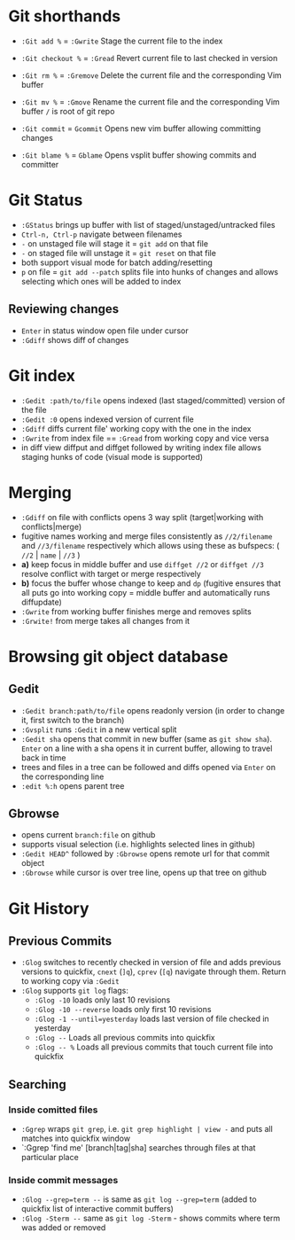 # Git shorthands

- `:Git add %`      =  `:Gwrite`	Stage the current file to the index
- `:Git checkout %` =  `:Gread`	  Revert current file to last checked in version
- `:Git rm %`       =  `:Gremove`	Delete the current file and the corresponding Vim buffer
- `:Git mv %`       =  `:Gmove`	  Rename the current file and the corresponding Vim buffer `/` is root of git repo

- `:Git commit`     =  `Gcommit` Opens new vim buffer allowing committing changes
- `:Git blame %`    =  `Gblame` Opens vsplit buffer showing commits and committer

# Git Status

- `:GStatus` brings up buffer with list of staged/unstaged/untracked files
- `Ctrl-n, Ctrl-p` navigate between filenames
- `-` on unstaged file will stage it = `git add` on that file 
- `-` on staged file will unstage it = `git reset` on that file
- both support visual mode for batch adding/resetting
- `p` on file = `git add --patch` splits file into hunks of changes and allows selecting which ones will be added to
  index

## Reviewing changes

- `Enter` in status window open file under cursor
- `:Gdiff` shows diff of changes

# Git index

- `:Gedit :path/to/file` opens indexed (last staged/committed) version of the file
- `:Gedit :0` opens indexed version of current file
- `:Gdiff` diffs current file' working copy with the one in the index
- `:Gwrite` from index file == `:Gread` from working copy and vice versa
- in diff view diffput and diffget followed by writing index file allows staging hunks of code (visual mode is
  supported)

# Merging

- `:Gdiff` on file with conflicts opens 3 way split (target|working with conflicts|merge)
- fugitive names working and merge files consistently as `//2/filename` and `//3/filename` respectively which allows
  using these as bufspecs: ( `//2` | `name` | `//3` )
- **a)** keep focus in middle buffer and use `diffget //2` or `diffget //3` resolve conflict with target or merge respectively
- **b)** focus the buffer whose change to keep and `dp` (fugitive ensures that all puts go into working copy = middle
  buffer and automatically runs diffupdate)
- `:Gwrite` from working buffer finishes merge and removes splits
- `:Grwite!` from merge takes all changes from it

# Browsing git object database

## Gedit 

- `:Gedit branch:path/to/file` opens readonly version (in order to change it, first switch to the branch)
- `:Gvsplit` runs `:Gedit` in a new vertical split
- `:Gedit sha` opens that commit in new buffer (same as `git show sha`). `Enter` on a line with a sha opens it in current 
  buffer, allowing to travel back in time
- trees and files in a tree can be followed and diffs opened via `Enter` on the corresponding line
- `:edit %:h` opens parent tree

## Gbrowse

- opens current `branch:file` on github
- supports visual selection (i.e. highlights selected lines in github)
- `:Gedit HEAD^` followed by `:Gbrowse` opens remote url for that commit object
- `:Gbrowse` while cursor is over tree line, opens up that tree on github

# Git History

## Previous Commits

- `:Glog` switches to recently checked in version of file and adds previous versions to quickfix, `cnext` (`]q`), `cprev`
  (`[q`) navigate through them. Return to working copy via `:Gedit`
- `:Glog` supports `git log` flags:
  - `:Glog -10` loads only last 10 revisions
  - `:Glog -10 --reverse` loads only first 10 revisions
  - `:Glog -1 --until=yesterday` loads last version of file checked in yesterday
  - `:Glog --` Loads all previous commits into quickfix
  - `:Glog -- %` Loads all previous commits that touch current file into quickfix

## Searching

### Inside comitted files

- `:Ggrep` wraps `git grep`, i.e. `git grep highlight | view -` and puts all matches into quickfix window
- `:Ggrep 'find me' [branch|tag|sha] searches through files at that particular place

### Inside commit messages

- `:Glog --grep=term --` is same as `git log --grep=term` (added to quickfix list of interactive commit buffers)
- `:Glog -Sterm --` same as `git log -Sterm` - shows commits where term was added or removed

